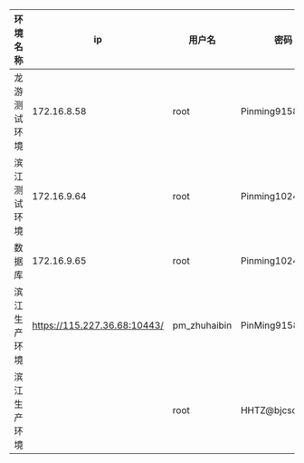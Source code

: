 | 环境名称     | ip                           | 用户名       | 密码            | 备注   |
| ------------ | ---------------------------- | ------------ | --------------- | ------ |
| 龙游测试环境 | 172.16.8.58                  | root         | Pinming9158     |        |
| 滨江测试环境 | 172.16.9.64                  | root         | Pinming1024     |        |
| 数据库       | 172.16.9.65                  | root         | Pinming1024     |        |
| 滨江生产环境 | https://115.227.36.68:10443/ | pm_zhuhaibin | PinMing9158@!~3 | 堡垒机 |
| 滨江生产环境 |                              | root         | HHTZ@bjcsdn#vPC |        |

